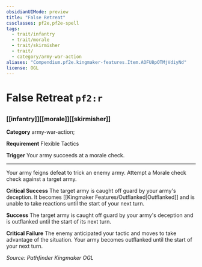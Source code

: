 ```yaml
---
obsidianUIMode: preview
title: "False Retreat"
cssclasses: pf2e,pf2e-spell
tags:
  - trait/infantry
  - trait/morale
  - trait/skirmisher
  - trait/
  - category/army-war-action
aliases: "Compendium.pf2e.kingmaker-features.Item.AOFU8pOTMjVdiyNd"
license: OGL
---
```

# False Retreat `pf2:r`
## 
### [[infantry]][[morale]][[skirmisher]]

**Category** army-war-action; 




**Requirement** Flexible Tactics

**Trigger** Your army succeeds at a morale check.

* * *

Your army feigns defeat to trick an enemy army. Attempt a Morale check check against a target army.

**Critical Success** The target army is caught off guard by your army's deception. It becomes [[Kingmaker Features/Outflanked|Outflanked]] and is unable to take reactions until the start of your next turn.

**Success** The target army is caught off guard by your army's deception and is outflanked until the start of its next turn.

**Critical Failure** The enemy anticipated your tactic and moves to take advantage of the situation. Your army becomes outflanked until the start of your next turn.

*Source: Pathfinder Kingmaker*
*OGL*
